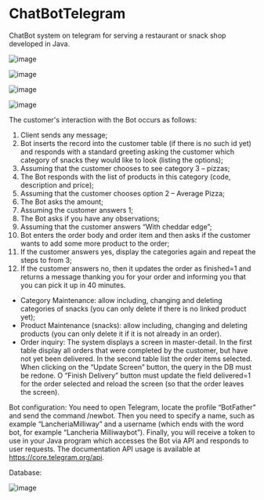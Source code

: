 # ChatBotTelegram
ChatBot system on telegram for serving a restaurant or snack shop developed in Java.

![image](https://user-images.githubusercontent.com/61526044/189543045-43122394-739c-41da-b434-104e79a2e696.png)

![image](https://user-images.githubusercontent.com/61526044/189543073-381877a2-5095-47a5-ab69-5e2c24823ad1.png)

![image](https://user-images.githubusercontent.com/61526044/189543087-69767937-0d31-433d-8a51-e4b49519cabc.png)

![image](https://user-images.githubusercontent.com/61526044/189543104-292c5b48-00ae-46cf-a69d-6216a08025a4.png)


The customer's interaction with the Bot occurs as follows:
1. Client sends any message;
2. Bot inserts the record into the customer table (if there is no such id yet) and responds
with a standard greeting asking the customer which category of snacks they
would like to look (listing the options);
3. Assuming that the customer chooses to see category 3 – pizzas;
4. The Bot responds with the list of products in this category (code, description and
price);
5. Assuming that the customer chooses option 2 – Average Pizza;
6. The Bot asks the amount;
7. Assuming the customer answers 1;
8. The Bot asks if you have any observations;
9. Assuming that the customer answers “With cheddar edge”;
10. Bot enters the order body and order item and then asks if the
customer wants to add some more product to the order;
11. If the customer answers yes, display the categories again and repeat the steps to
from 3;
12. If the customer answers no, then it updates the order as finished=1 and returns
a message thanking you for your order and informing you that you can pick it up in 40
minutes.

- Category Maintenance: allow including, changing and deleting categories of
snacks (you can only delete if there is no linked product yet);
- Product Maintenance (snacks): allow including, changing and deleting
products (you can only delete it if it is not already in an order).
- Order inquiry: The system displays a screen in
master-detail. In the first table display all orders that were completed by the
customer, but have not yet been delivered. In the second table list the order items
selected. When clicking on the “Update Screen” button, the query in the DB must be redone. O
“Finish Delivery” button must update the field delivered=1 for the order
selected and reload the screen (so that the order leaves the screen).

Bot configuration:
You need to open Telegram, locate the profile
“BotFather” and send the command /newbot. Then you need to specify a name, such as
example “LancheriaMilliway” and a username (which ends with the word bot, for
example “Lancheria Milliwaybot”). Finally, you will receive a token to use in your
Java program which accesses the Bot via API and responds to user requests. The documentation
API usage is available at https://core.telegram.org/api.

Database:

![image](https://user-images.githubusercontent.com/61526044/189542660-04be51f7-edbf-4640-836c-9464487e7714.png)
